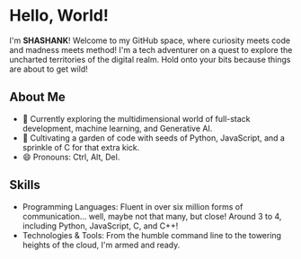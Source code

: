 # Hello, World!

I'm **SHASHANK**! Welcome to my GitHub space, where curiosity meets code and madness meets method! I'm a tech adventurer on a quest to explore the uncharted territories of the digital realm. Hold onto your bits because things are about to get wild!

## About Me

- 🔭 Currently exploring the multidimensional world of full-stack development, machine learning, and Generative AI.
- 🌱 Cultivating a garden of code with seeds of Python, JavaScript, and a sprinkle of C for that extra kick.
- 😄 Pronouns: Ctrl, Alt, Del.
<!--  - ⚡ Fun fact: I once debugged a piece of code by reciting the entire script backwards under a full moon. It worked! 

## Interests

- Web Development
- Generative AI
- Python
- Javascript
- Machine Learning

-->
  
<!--  - Quantum Computing: Riding the wave of probability into the unknown. -->

## Skills

- Programming Languages: Fluent in over six million forms of communication... well, maybe not that many, but close! Around 3 to 4, including Python, JavaScript, C, and C++!
- Technologies & Tools: From the humble command line to the towering heights of the cloud, I'm armed and ready.


<!-- ## Projects

- [Project Name](Link to Project Repository or Website): In this project, I hacked the Matrix... okay, maybe not the Matrix, but a simulation of it!
- [Project Name](Link to Project Repository or Website): Ever wondered what happens when you mix AI with a sprinkle of chaos theory? Check out this project and hold onto your socks!
- [Project Name](Link to Project Repository or Website): This project started as a joke but ended up winning a Nobel Prize in Computer Science. True story!


## GitHub Stats

![Your GitHub Stats](https://github-readme-stats.vercel.app/api?username=theshashank1&show_icons=true&theme=radical)



## Connect with Me

- LinkedIn: [https://www.linkedin.com/in/gunda-shashank/]
- Email: [shashankgundas1@gmail.com]
- Website: [Your Personal Website or Blog URL] 

Ready to embark on an epic quest through the binary wilderness? Join me, and together, we shall conquer the digital frontier!
-->
